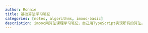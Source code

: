 ```yaml
---
author: Ronnie
title: 基础算法学习笔记
categories: [notes, algorithms, imooc-basic]
description: imooc网算法课程学习笔记，自己用TypeScript实现所有的算法。
---
```

